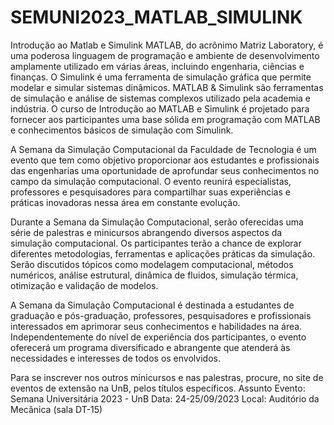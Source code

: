 # SEMUNI2023_MATLAB_SIMULINK

Introdução ao Matlab e Simulink
MATLAB, do acrônimo Matriz Laboratory, é uma poderosa linguagem de programação e ambiente de desenvolvimento amplamente utilizado em várias áreas, incluindo engenharia, ciências e finanças. O Simulink é uma ferramenta de simulação gráfica que permite modelar e simular sistemas dinâmicos. MATLAB \& Simulink são ferramentas de simulação e análise de sistemas complexos utilizado pela academia e indústria. O curso de Introdução ao MATLAB e Simulink é projetado para fornecer aos participantes uma base sólida em programação com MATLAB e conhecimentos básicos de simulação com Simulink. 



A Semana da Simulação Computacional da Faculdade de Tecnologia é um evento que tem como objetivo proporcionar aos estudantes e profissionais das engenharias uma oportunidade de aprofundar seus conhecimentos no campo da simulação computacional. O evento reunirá especialistas, professores e pesquisadores para compartilhar suas experiências e práticas inovadoras nessa área em constante evolução.

Durante a Semana da Simulação Computacional, serão oferecidas uma série de palestras e minicursos abrangendo diversos aspectos da simulação computacional. Os participantes terão a chance de explorar diferentes metodologias, ferramentas e aplicações práticas da simulação. Serão discutidos tópicos como modelagem computacional, métodos numéricos, análise estrutural, dinâmica de fluidos, simulação térmica, otimização e validação de modelos.

A Semana da Simulação Computacional é destinada a estudantes de graduação e pós-graduação, professores, pesquisadores e profissionais interessados em aprimorar seus conhecimentos e habilidades na área. Independentemente do nível de experiência dos participantes, o evento oferecerá um programa diversificado e abrangente que atenderá às necessidades e interesses de todos os envolvidos.

Para se inscrever nos outros minicursos e nas palestras, procure, no site de eventos de extensão na UnB, pelos títulos específicos. 
Assunto
Evento: Semana Universitária 2023 - UnB
Data: 24-25/09/2023
Local: Auditório da Mecânica (sala DT-15)
